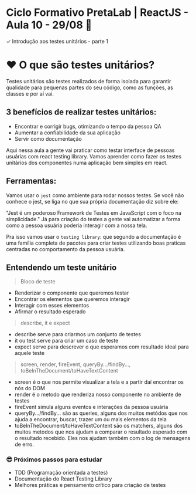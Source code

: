 # Ciclo Formativo PretaLab | ReactJS  - Aula 10 - 29/08 🚀 

✓ Introdução aos testes unitários - parte 1

# ❤️ O que são testes unitários?

Testes unitários são testes realizados de forma isolada para garantir qualidade para pequenas partes do seu código, como as funções, as classes e por aí vai.

## 3  benefícios de realizar testes unitários:

 - Encontrar e corrigir bugs, otimizando o tempo da pessoa QA
 - Aumentar a confiabilidade da sua aplicação
 - Servir como documentação

Aqui nessa aula a gente vai praticar como testar interface de pessoas usuárias com react testing library. 
Vamos aprender como fazer os testes unitários dos componentes numa aplicação bem simples em react. 


## Ferramentas:
Vamos usar o `jest` como ambiente para rodar nossos testes. Se você não conhece o jest, se liga no que sua própria documentação diz sobre ele:

"Jest é um poderoso Framework de Testes em JavaScript com o foco na simplicidade."
Já para criação do testes a gente vai  automatizar a forma como a pessoa usuária poderia interagir com a nossa tela. 

Pra isso vamos usar o `testing library`:
que segundo a documentação é uma família completa de pacotes para criar testes utilizando boas praticas centradas no comportamento da pessoa usuária.

## Entendendo um teste unitário

> Bloco de teste

- Renderizar o componente que queremos testar
- Encontrar os elementos que queremos interagir
- Interagir com esses elementos
- Afirmar o resultado esperado

> describe, it e expect

- describe serve para criarmos um conjunto de testes
- it ou test serve para criar um caso de teste
- expect serve para descrever o que esperamos com resultado ideal para aquele teste

> screen, render, fireEvent, queryBy.../findBy..., toBeInTheDocument/toHaveTextContent

- screen é o que nos permite visualizar a tela e a partir daí encontrar os nós do DOM
- render é o metodo que renderiza nosso componente no ambiente de testes
- fireEvent simula alguns eventos e interações da pessoa usuária
- queryBy.../findBy... são as queries, alguns dos muitos metódos que nos ajuda a encontrar, buscar, trazer um ou mais elementos da tela
- toBeInTheDocument/toHaveTextContent são os matchers, alguns dos muitos metodos que nos ajudam a comparar o resultado esperado com o resultado recebido. Eles nos ajudam também com o log de mensagens de erro.

### 😎 Próximos passos para estudar

- TDD (Programação orientada a testes)
- Documentação do React Testing Library
- Melhores práticas e pensamento crítico para criação de testes




